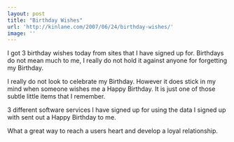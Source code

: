 ```yaml
---
layout: post
title: "Birthday Wishes"
url: 'http://kinlane.com/2007/06/24/birthday-wishes/'
image: ''
---
```


I got 3 birthday wishes today from sites that I have signed up for. Birthdays do not mean much to me, I really do not hold it against anyone for forgetting my Birthday.

I really do not look to celebrate my Birthday. However it does stick in my mind when someone wishes me a Happy Birthday. It is just one of those subtle little items that I remember.

3 different software services I have signed up for using the data I signed up with sent out a Happy Birthday to me.

What a great way to reach a users heart and develop a loyal relationship.